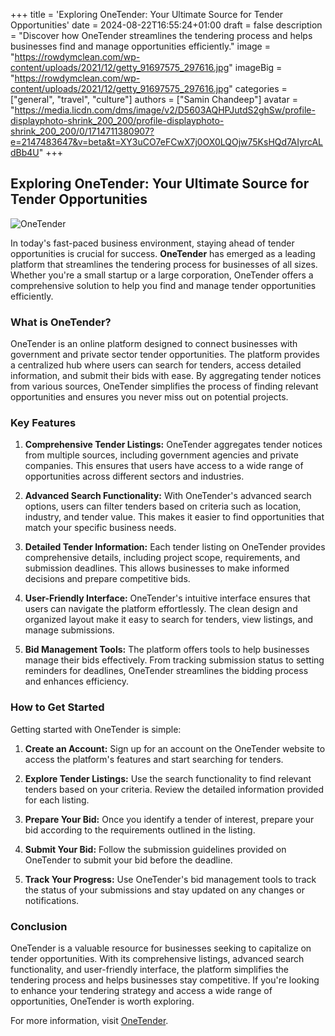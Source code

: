 +++
title = 'Exploring OneTender: Your Ultimate Source for Tender Opportunities'
date = 2024-08-22T16:55:24+01:00
draft = false
description = "Discover how OneTender streamlines the tendering process and helps businesses find and manage opportunities efficiently."
image = "https://rowdymclean.com/wp-content/uploads/2021/12/getty_91697575_297616.jpg"
imageBig = "https://rowdymclean.com/wp-content/uploads/2021/12/getty_91697575_297616.jpg"
categories = ["general", "travel", "culture"]
authors = ["Samin Chandeep"]
avatar = "https://media.licdn.com/dms/image/v2/D5603AQHPJutdS2ghSw/profile-displayphoto-shrink_200_200/profile-displayphoto-shrink_200_200/0/1714711380907?e=2147483647&v=beta&t=XY3uCO7eFCwX7j0OX0LQOjw75KsHQd7AIyrcALdBb4U"
+++

## Exploring OneTender: Your Ultimate Source for Tender Opportunities

![OneTender](https://www.onetender.com.au/images/logo.png)

In today's fast-paced business environment, staying ahead of tender opportunities is crucial for success. **OneTender** has emerged as a leading platform that streamlines the tendering process for businesses of all sizes. Whether you're a small startup or a large corporation, OneTender offers a comprehensive solution to help you find and manage tender opportunities efficiently.

### What is OneTender?

OneTender is an online platform designed to connect businesses with government and private sector tender opportunities. The platform provides a centralized hub where users can search for tenders, access detailed information, and submit their bids with ease. By aggregating tender notices from various sources, OneTender simplifies the process of finding relevant opportunities and ensures you never miss out on potential projects.

### Key Features

1. **Comprehensive Tender Listings:** OneTender aggregates tender notices from multiple sources, including government agencies and private companies. This ensures that users have access to a wide range of opportunities across different sectors and industries.

2. **Advanced Search Functionality:** With OneTender's advanced search options, users can filter tenders based on criteria such as location, industry, and tender value. This makes it easier to find opportunities that match your specific business needs.

3. **Detailed Tender Information:** Each tender listing on OneTender provides comprehensive details, including project scope, requirements, and submission deadlines. This allows businesses to make informed decisions and prepare competitive bids.

4. **User-Friendly Interface:** OneTender's intuitive interface ensures that users can navigate the platform effortlessly. The clean design and organized layout make it easy to search for tenders, view listings, and manage submissions.

5. **Bid Management Tools:** The platform offers tools to help businesses manage their bids effectively. From tracking submission status to setting reminders for deadlines, OneTender streamlines the bidding process and enhances efficiency.

### How to Get Started

Getting started with OneTender is simple:

1. **Create an Account:** Sign up for an account on the OneTender website to access the platform's features and start searching for tenders.

2. **Explore Tender Listings:** Use the search functionality to find relevant tenders based on your criteria. Review the detailed information provided for each listing.

3. **Prepare Your Bid:** Once you identify a tender of interest, prepare your bid according to the requirements outlined in the listing.

4. **Submit Your Bid:** Follow the submission guidelines provided on OneTender to submit your bid before the deadline.

5. **Track Your Progress:** Use OneTender's bid management tools to track the status of your submissions and stay updated on any changes or notifications.

### Conclusion

OneTender is a valuable resource for businesses seeking to capitalize on tender opportunities. With its comprehensive listings, advanced search functionality, and user-friendly interface, the platform simplifies the tendering process and helps businesses stay competitive. If you're looking to enhance your tendering strategy and access a wide range of opportunities, OneTender is worth exploring.

For more information, visit [OneTender](https://www.onetender.com.au/).
